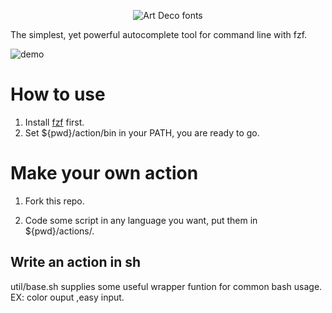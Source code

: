 
<p align="center" width="100%">
<img src="https://see.fontimg.com/api/renderfont4/514Pa/eyJyIjoiZnMiLCJoIjoxMTYsInciOjEwMDAsImZzIjoxMTYsImZnYyI6IiNERjE2REUiLCJiZ2MiOiIjRkZGRkZGIiwidCI6MX0/YWN0aW9u/crescendo.png" alt="Art Deco fonts"> 
</p>
The simplest, yet powerful autocomplete tool for command line with fzf. 



![demo](https://zk4bucket.oss-cn-beijing.aliyuncs.com/uPic/demo.gif)


# How to use 
1. Install [fzf](https://github.com/junegunn/fzf) first. 
2. Set ${pwd}/action/bin in your PATH, you are ready to go.

# Make your own action

1. Fork this repo.

2. Code some script in any language you want, put them in ${pwd}/actions/.


## Write an action in sh 
util/base.sh supplies some useful wrapper funtion for common bash usage.  EX: color ouput ,easy input.



